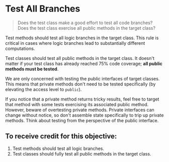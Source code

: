 # Test All Branches

> Does the test class make a good effort to test all code branches? Does the test class exercise all public methods in the target class?

Test methods should test all logic branches in the target class. This rule is critical in cases where logic branches lead to substantially different computations.

Test classes should test all public methods in the target class. It doesn't matter if your test class has already reached 75% code coverage; **all public methods must be tested**.

We are only concerned with testing the public interfaces of target classes. This means that private methods don't need to be tested specifically (by elevating the access level to `public`). 

If you notice that a private method returns tricky results, feel free to target that method with some tests exercising its associated public method. However, beware of overtesting private methods. Private interfaces can change without notice, so don't assemble state specifically to trip up private methods. Think about testing from the perspective of the public interface.


## To receive credit for this objective: 

1. Test methods should test all logic branches.
2. Test classes should fully test all public methods in the target class.